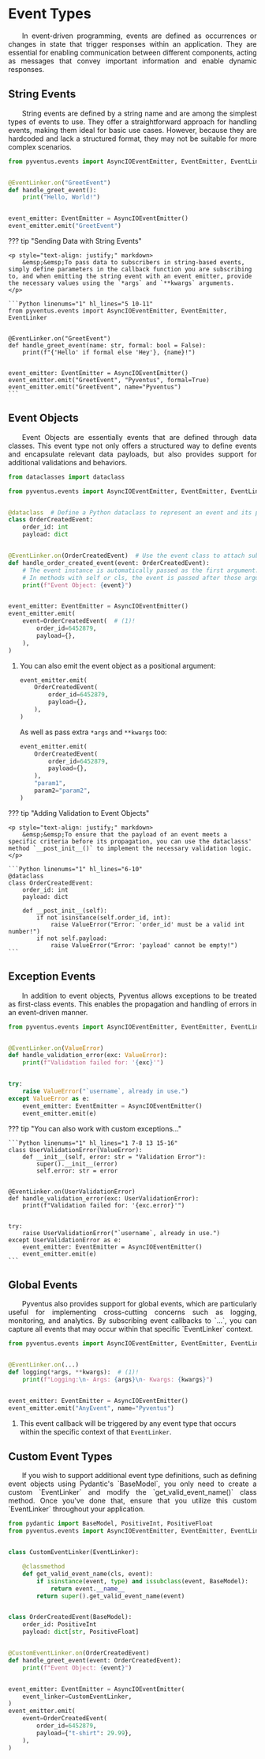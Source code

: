 # Event Types

<p style="text-align: justify;">
    &emsp;&emsp;In event-driven programming, events are defined as occurrences or changes in state that trigger responses within an application. They are essential for enabling communication between different components, acting as messages that convey important information and enable dynamic responses.
</p>

## String Events

<p style="text-align: justify;">
    &emsp;&emsp;String events are defined by a string name and are among the simplest types of events to use. They offer a straightforward approach for handling events, making them ideal for basic use cases. However, because they are hardcoded and lack a structured format, they may not be suitable for more complex scenarios.
</p>

```Python linenums="1" hl_lines="4 10"
from pyventus.events import AsyncIOEventEmitter, EventEmitter, EventLinker


@EventLinker.on("GreetEvent")
def handle_greet_event():
    print("Hello, World!")


event_emitter: EventEmitter = AsyncIOEventEmitter()
event_emitter.emit("GreetEvent")
```

??? tip "Sending Data with String Events"

    <p style="text-align: justify;" markdown>
        &emsp;&emsp;To pass data to subscribers in string-based events, simply define parameters in the callback function you are subscribing to, and when emitting the string event with an event emitter, provide the necessary values using the `*args` and `**kwargs` arguments.
    </p>

    ```Python linenums="1" hl_lines="5 10-11"
    from pyventus.events import AsyncIOEventEmitter, EventEmitter, EventLinker


    @EventLinker.on("GreetEvent")
    def handle_greet_event(name: str, formal: bool = False):
        print(f"{'Hello' if formal else 'Hey'}, {name}!")


    event_emitter: EventEmitter = AsyncIOEventEmitter()
    event_emitter.emit("GreetEvent", "Pyventus", formal=True)
    event_emitter.emit("GreetEvent", name="Pyventus")
    ```

## Event Objects

<p style="text-align: justify;">
    &emsp;&emsp;Event Objects are essentially events that are defined through data classes. This event type not only offers a structured way to define events and encapsulate relevant data payloads, but also provides support for additional validations and behaviors.
</p>

```Python linenums="1" hl_lines="1 6-7 12-13 21-24"
from dataclasses import dataclass

from pyventus.events import AsyncIOEventEmitter, EventEmitter, EventLinker


@dataclass  # Define a Python dataclass to represent an event and its payload.
class OrderCreatedEvent:
    order_id: int
    payload: dict


@EventLinker.on(OrderCreatedEvent)  # Use the event class to attach subscribers.
def handle_order_created_event(event: OrderCreatedEvent):
    # The event instance is automatically passed as the first argument.
    # In methods with self or cls, the event is passed after those arguments.
    print(f"Event Object: {event}")


event_emitter: EventEmitter = AsyncIOEventEmitter()
event_emitter.emit(
    event=OrderCreatedEvent(  # (1)!
        order_id=6452879,
        payload={},
    ),
)
```

1.  You can also emit the event object as a positional argument:
    ```Python linenums="1" hl_lines="2-5"
    event_emitter.emit(
        OrderCreatedEvent(
            order_id=6452879,
            payload={},
        ),
    )
    ```
    As well as pass extra `*args` and `**kwargs` too:
    ```Python linenums="1" hl_lines="6 7"
    event_emitter.emit(
        OrderCreatedEvent(
            order_id=6452879,
            payload={},
        ),
        "param1",
        param2="param2",
    )
    ```

??? tip "Adding Validation to Event Objects"

    <p style="text-align: justify;" markdown>
        &emsp;&emsp;To ensure that the payload of an event meets a specific criteria before its propagation, you can use the dataclasss' method `__post_init__()` to implement the necessary validation logic.
    </p>

    ```Python linenums="1" hl_lines="6-10"
    @dataclass
    class OrderCreatedEvent:
        order_id: int
        payload: dict

        def __post_init__(self):
            if not isinstance(self.order_id, int):
                raise ValueError("Error: 'order_id' must be a valid int number!")
            if not self.payload:
                raise ValueError("Error: 'payload' cannot be empty!")
    ```

## Exception Events

<p style="text-align: justify;">
    &emsp;&emsp;In addition to event objects, Pyventus allows exceptions to be treated as first-class events. This enables the propagation and handling of errors in an event-driven manner.
</p>

```Python linenums="1" hl_lines="4-5 10 12-13"
from pyventus.events import AsyncIOEventEmitter, EventEmitter, EventLinker


@EventLinker.on(ValueError)
def handle_validation_error(exc: ValueError):
    print(f"Validation failed for: '{exc}'")


try:
    raise ValueError("`username`, already in use.")
except ValueError as e:
    event_emitter: EventEmitter = AsyncIOEventEmitter()
    event_emitter.emit(e)
```

??? tip "You can also work with custom exceptions..."

    ```Python linenums="1" hl_lines="1 7-8 13 15-16"
    class UserValidationError(ValueError):
        def __init__(self, error: str = "Validation Error"):
            super().__init__(error)
            self.error: str = error


    @EventLinker.on(UserValidationError)
    def handle_validation_error(exc: UserValidationError):
        print(f"Validation failed for: '{exc.error}'")


    try:
        raise UserValidationError("`username`, already in use.")
    except UserValidationError as e:
        event_emitter: EventEmitter = AsyncIOEventEmitter()
        event_emitter.emit(e)
    ```

## Global Events

<p style="text-align: justify;" markdown>
	&emsp;&emsp;Pyventus also provides support for global events, which are particularly useful for implementing cross-cutting concerns such as logging, monitoring, and analytics. By subscribing event callbacks to `...`, you can capture all events that may occur within that specific `EventLinker` context.
</p>

```Python linenums="1" hl_lines="4-5 10"
from pyventus.events import AsyncIOEventEmitter, EventEmitter, EventLinker


@EventLinker.on(...)
def logging(*args, **kwargs):  # (1)!
    print(f"Logging:\n- Args: {args}\n- Kwargs: {kwargs}")


event_emitter: EventEmitter = AsyncIOEventEmitter()
event_emitter.emit("AnyEvent", name="Pyventus")
```

1. This event callback will be triggered by any event type that occurs within the specific context of that `EventLinker`.

## Custom Event Types

<p style="text-align: justify;" markdown>
	&emsp;&emsp;If you wish to support additional event type definitions, such as defining event objects using Pydantic's `BaseModel`, you only need to create a custom `EventLinker` and modify the `get_valid_event_name()` class method. Once you've done that, ensure that you utilize this custom `EventLinker` throughout your application.
</p>

```Python linenums="1" hl_lines="1 5 8-11 14-16 19 25 28-31"
from pydantic import BaseModel, PositiveInt, PositiveFloat
from pyventus.events import AsyncIOEventEmitter, EventEmitter, EventLinker


class CustomEventLinker(EventLinker):

    @classmethod
    def get_valid_event_name(cls, event):
        if isinstance(event, type) and issubclass(event, BaseModel):
            return event.__name__
        return super().get_valid_event_name(event)


class OrderCreatedEvent(BaseModel):
    order_id: PositiveInt
    payload: dict[str, PositiveFloat]


@CustomEventLinker.on(OrderCreatedEvent)
def handle_greet_event(event: OrderCreatedEvent):
    print(f"Event Object: {event}")


event_emitter: EventEmitter = AsyncIOEventEmitter(
    event_linker=CustomEventLinker,
)
event_emitter.emit(
    event=OrderCreatedEvent(
        order_id=6452879,
        payload={"t-shirt": 29.99},
    ),
)
```
